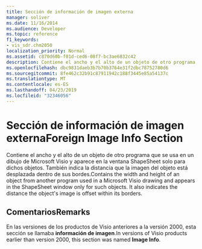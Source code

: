 ```yaml
---
title: Sección de información de imagen externa
manager: soliver
ms.date: 11/16/2014
ms.audience: Developer
ms.topic: reference
f1_keywords:
- vis_sdr.chm2050
localization_priority: Normal
ms.assetid: c870d60b-f01d-ced6-08f7-bc3ae6832c42
description: Contiene el ancho y el alto de un objeto de otro programa que se usa en un dibujo de Microsoft Visio y aparece en la ventana ShapeSheet solo para dichos objetos. También indica la distancia que la imagen del objeto está desplazada dentro de sus bordes.
ms.openlocfilehash: dbc9831daeb3b7b70b3764e31f2dbc78752780d6
ms.sourcegitcommit: 8fe462c32b91c87911942c188f3445e85a54137c
ms.translationtype: MT
ms.contentlocale: es-ES
ms.lasthandoff: 04/23/2019
ms.locfileid: "32346056"
---
```

# <a name="foreign-image-info-section"></a><span data-ttu-id="875f0-104">Sección de información de imagen externa</span><span class="sxs-lookup"><span data-stu-id="875f0-104">Foreign Image Info Section</span></span>

<span data-ttu-id="875f0-p102">Contiene el ancho y el alto de un objeto de otro programa que se usa en un dibujo de Microsoft Visio y aparece en la ventana ShapeSheet solo para dichos objetos. También indica la distancia que la imagen del objeto está desplazada dentro de sus bordes.</span><span class="sxs-lookup"><span data-stu-id="875f0-p102">Contains the width and height of an object from another program used in a Microsoft Visio drawing and appears in the ShapeSheet window only for such objects. It also indicates the distance the object's image is offset within its borders.</span></span>
  
## <a name="remarks"></a><span data-ttu-id="875f0-107">Comentarios</span><span class="sxs-lookup"><span data-stu-id="875f0-107">Remarks</span></span>

<span data-ttu-id="875f0-108">En las versiones de los productos de Visio anteriores a la versión 2000, esta sección se llamaba **información de imagen**.</span><span class="sxs-lookup"><span data-stu-id="875f0-108">In versions of Visio products earlier than version 2000, this section was named **Image Info**.</span></span>
  

